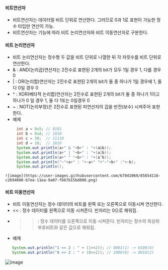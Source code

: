 #### 비트연산자  
  - 비트연산자는 데이터릴 비트 단위로 연산한다. 그러므로 0과 1로 표현이 가능한 정수 타입만 연산이 가능.  
  - 비트연산자는 기능에 따라 비트 논리연산자와 비트 이동연산자로 구분한다.  
  
#### 비트 논리연산자  
  - 비트 논리연산자는 정수형 두 값을 비트 단위로 나열한 뒤 각 자릿수를 비트 단위로 연산한다.  
  - & : AND(논리곱)연산자는 2진수로 표현된 2개의 bit가 모두 1일 경우 1, 다를 경우 0  
  - | : OR(논리합)연산자는 2진수로 표현된 2개의 bit가 둘 중 하나가 1일 경우에 1, 둘 다 0일 경우 0  
  - ^ : XOR(베타적 논리합)연산자는 2진수로 표현된 2개의 bit가 둘 중 하나가 1이고 하나가 0 일 경우 1, 둘 다 1또는 0일경우 0  
  - ~ : NOT(논리부정)은 2진수로 표현된 피연산자의 갑을 반전(보수) 시켜주어 표현한다.  
  - 예제  
``` java  
	 int a = 0x5; // 0101  
	 int b = 0xA; // 1010  
	 int c = 30;  // 11110  
	 int d = 10;  // 1010  
	 System.out.println(a+" & "+b+" : "+(a&b));  
	 System.out.println(a+" | "+b+" : "+(a|b));  
	 System.out.println(a+" ^ "+b+" : "+(a^b));   
	 System.out.println("~"+a+" : "+~a+" "+"~"+b+" :"+~b);  
	 System.out.println();    
```  
    ![image](https://user-images.githubusercontent.com/67041069/85854116-c2694600-b7ee-11ea-9a07-fb67b15bd000.png)  
    
#### 비트 이동연산자  
  - 비트 이동연산자는 정수 데이터의 비트를 왼쪽 또는 오른쪽으로 이동시켜 연산한다.  
  - << : 정수 데이터를 왼쪽으로 이동 시켜준다. 빈자리는 0으로 채워짐.  
  - >> : 정수 데이터를 오른쪽으로 이동 시켜준다.  빈자리는 정수의 최상위 부호비트와 같은 값으로 채워짐.  
  - 예제  
``` java  
   System.out.println("1 << 2 : " + (1<<2)); // 0001(1) -> 0100(4)  
   System.out.println("8 >> 2 : " + (8>>2)); // 1000(8) -> 0010(2)    
```  
   ![image](https://user-images.githubusercontent.com/67041069/85854706-dc575880-b7ef-11ea-92d1-6ee50bebc614.png)  
  
